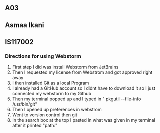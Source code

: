 ## A03
## Asmaa Ikani
## IS117002

### Directions for using Webstorm
1. First step I did was install Webstorm from JetBrains
2. Then I requested my license from Webstrom and got approved right away
3. I then installed Git as a local Program
4. I already had a GitHub account so I didnt have to download it so I just connected my webstorm to my Github
5. Then my terminal popped up and I typed in " pkgutil --file-info /usr/bin/git"
6. Then I opened up preferences in webstrom
7. Went to version control then git 
8. In the search box at the top I pasted in what was given in my terminal after it printed "path:" 


